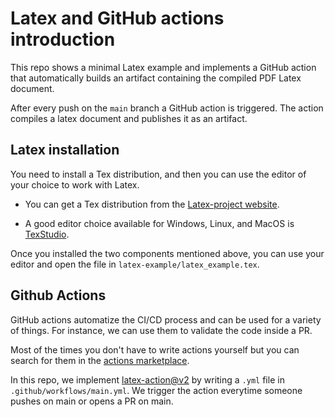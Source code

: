 # Latex and GitHub actions introduction

This repo shows a minimal Latex example and implements a GitHub action that automatically builds an artifact containing the compiled PDF Latex document.

After every push on the `main` branch a GitHub action is triggered. The action compiles a latex document and publishes it as an artifact.

## Latex installation

You need to install a Tex distribution, and then you can use the editor of your choice to work with Latex.

- You can get a Tex distribution from the [Latex-project website](https://www.latex-project.org/get/).

- A good editor choice available for Windows, Linux, and MacOS is [TexStudio](https://www.texstudio.org/).

Once you installed the two components mentioned above, you can use your editor and open the file in `latex-example/latex_example.tex`.


## Github Actions

GitHub actions automatize the CI/CD process and can be used for a variety of things. For instance, we can use them to validate the code inside a PR.

Most of the times you don't have to write actions yourself but you can search for them in the [actions marketplace](https://github.com/marketplace?type=actions).

In this repo, we implement [latex-action@v2](https://github.com/marketplace/actions/github-action-for-latex) by writing a `.yml` file in `.github/workflows/main.yml`. 
We trigger the action everytime someone pushes on main or opens a PR on main.
